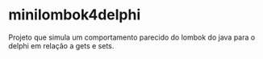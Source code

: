 # minilombok4delphi
Projeto que simula um comportamento parecido do lombok do java para o delphi em relação a gets e sets.
